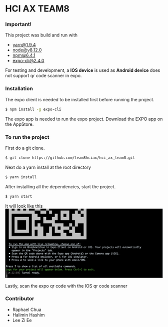 # HCI AX TEAM8

### Important!
This project was build and run with
- yarn@1.9.4
- node@v8.12.0
- npm@6.4.1
- expo-cli@2.4.0

For testing and development, a **IOS device** is used as **Android device** does not support qr code scanner in expo. 


### Installation

The expo client is needed to be installed first before running the project.
```sh
$ npm install -g expo-cli
```

The expo app is needed to run the expo project.
Download the EXPO app on the AppStore.

### To run the project

First do a git clone.

```sh
$ git clone https://github.com/team8hciax/hci_ax_team8.git
```
Next do a yarn install at the root directory

```sh
$ yarn install
```

After installing all the dependencies, start the project.

```sh
$ yarn start
```

It will look like this
![](https://raw.githubusercontent.com/team8hciax/hci_ax_team8/master/assets/images/anything.png)

Lastly, scan the expo qr code with the IOS qr code scanner


### Contributor

 - Raphael Chua
 - Halimin Hashim
 - Lee Zi Ee
